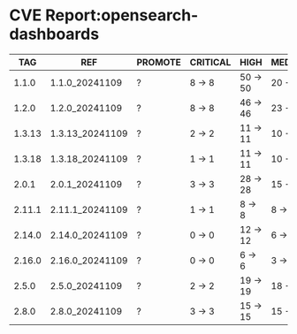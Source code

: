 # CVE Report:opensearch-dashboards
|  TAG   |       REF       | PROMOTE | CRITICAL |   HIGH   |  MEDIUM  |  LOW   | UNKNOWN |
|--------|-----------------|---------|----------|----------|----------|--------|---------|
| 1.1.0  | 1.1.0_20241109  | ?       | 8 -> 8   | 50 -> 50 | 20 -> 18 | 6 -> 6 | 0 -> 0  |
| 1.2.0  | 1.2.0_20241109  | ?       | 8 -> 8   | 46 -> 46 | 23 -> 21 | 6 -> 6 | 0 -> 0  |
| 1.3.13 | 1.3.13_20241109 | ?       | 2 -> 2   | 11 -> 11 | 10 -> 8  | 4 -> 4 | 0 -> 0  |
| 1.3.18 | 1.3.18_20241109 | ?       | 1 -> 1   | 11 -> 11 | 10 -> 8  | 3 -> 3 | 0 -> 0  |
| 2.0.1  | 2.0.1_20241109  | ?       | 3 -> 3   | 28 -> 28 | 15 -> 13 | 3 -> 3 | 0 -> 0  |
| 2.11.1 | 2.11.1_20241109 | ?       | 1 -> 1   | 8 -> 8   | 8 -> 6   | 1 -> 1 | 0 -> 0  |
| 2.14.0 | 2.14.0_20241109 | ?       | 0 -> 0   | 12 -> 12 | 6 -> 4   | 1 -> 1 | 0 -> 0  |
| 2.16.0 | 2.16.0_20241109 | ?       | 0 -> 0   | 6 -> 6   | 3 -> 1   | 1 -> 1 | 0 -> 0  |
| 2.5.0  | 2.5.0_20241109  | ?       | 2 -> 2   | 19 -> 19 | 18 -> 16 | 1 -> 1 | 0 -> 0  |
| 2.8.0  | 2.8.0_20241109  | ?       | 3 -> 3   | 15 -> 15 | 15 -> 13 | 3 -> 3 | 0 -> 0  |
